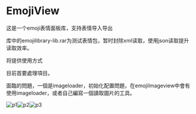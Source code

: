 # EmojiView

这是一个emoji表情面板库，支持表情导入导出

库中的emojilibrary-lib.rar为测试表情包，暂时封除xml读取，使用json读取提升读取效率。

将提供使用方式

目前首要處理項目。

面臨的問題，一個是imageloader，初始化配置問題，在emojiImageview中會有使用imageloader，或者自己編寫一個讀取圖片的工具。

![p1](http://ww2.sinaimg.cn/bmiddle/6e4e0c91gw1evo914r2r6j20k00zk773.jpg)![p2](http://ww1.sinaimg.cn/bmiddle/6e4e0c91gw1evo915l4zaj20k00zk0vm.jpg)![p3](http://ww3.sinaimg.cn/bmiddle/6e4e0c91gw1evo916ajhqj20k00zktbp.jpg)